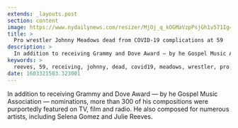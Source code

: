 ```yaml
--- 
extends: _layouts.post 
section: content 
image: https://www.nydailynews.com/resizer/MjOj_q_kOGMaVzpPsjGh1v571Ig=/1200x0/center/bottom/cloudfront-us-east-1.images.arcpublishing.com/tronc/WM2MHRRV4NAERDEXISBG5B7CJ4.jpg 
title: > 
  Pro wrestler Johnny Meadows dead from COVID-19 complications at 59 
description: > 
  In addition to receiving Grammy and Dove Award — by he Gospel Music Association — nominations, more than 300 of his compositions were purportedly featured on TV, film and radio.He also composed for numerous artists, including Selena Gomez and Julie Reeves. 
keywords: > 
  reeves, 59, receiving, johnny, dead, covid19, meadows, wrestler, pro, tv, numerous, nominations, complications, purportedly, radio, selena, music, julie 
date: 1603321503.323001 
--- 
```

<div><p class=""> In addition to receiving Grammy and Dove Award &#8212; by he Gospel Music Association &#8212; nominations, more than 300 of his compositions were purportedly featured on TV, film and radio. He also composed for numerous artists, including Selena Gomez and Julie Reeves.</p> </div>